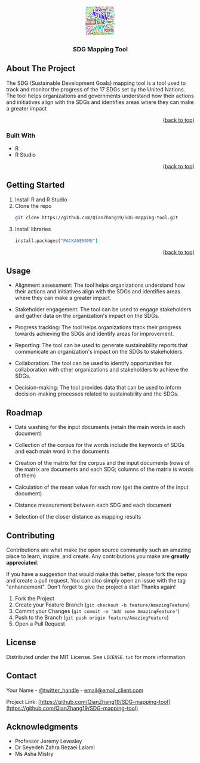 <!-- PROJECT LOGO -->
<br />
<div align="center">
  <a href="https://github.com/QianZhang19/SDG-mapping-tool">
    <img src="pics/cloudword.png" alt="Logo" width="80" height="80">
  </a>

<h3 align="center">SDG Mapping Tool</h3>
</div>

## About The Project

The SDG (Sustainable Development Goals) mapping tool is a tool used to track and monitor the progress of the 17 SDGs set by the United Nations. The tool helps organizations and governments understand how their actions and initiatives align with the SDGs and identifies areas where they can make a greater impact

<p align="right">(<a href="#readme-top">back to top</a>)</p>

### Built With

* R
* R Studio

<p align="right">(<a href="#readme-top">back to top</a>)</p>

## Getting Started

1. Install R and R Studio
2. Clone the repo
   ```sh
   git clone https://github.com/QianZhang19/SDG-mapping-tool.git
   ```
3. Install libraries
   ```sh
   install.packages("PACKAGENAME")
   ```
<p align="right">(<a href="#readme-top">back to top</a>)</p>

## Usage
* Alignment assessment: The tool helps organizations understand how their actions and initiatives align with the SDGs and identifies areas where they can make a greater impact.

* Stakeholder engagement: The tool can be used to engage stakeholders and gather data on the organization's impact on the SDGs.

* Progress tracking: The tool helps organizations track their progress towards achieving the SDGs and identify areas for improvement.

* Reporting: The tool can be used to generate sustainability reports that communicate an organization's impact on the SDGs to stakeholders.

* Collaboration: The tool can be used to identify opportunities for collaboration with other organizations and stakeholders to achieve the SDGs.

* Decision-making: The tool provides data that can be used to inform decision-making processes related to sustainability and the SDGs.

## Roadmap

- Data washing for the input documents (retain the main words in each document)
  
- Collection of the corpus for the words include the keywords of SDGs and each main word in the documents
  
- Creation of the matrix for the corpus and the input documents (rows of the matrix are documents and each SDG; columns of the matrix is words of them)
  
- Calculation of the mean value for each row (get the centre of the input document)
  
- Distance measurement between each SDG and each document
  
- Selection of the closer distance as mapping results

## Contributing

Contributions are what make the open source community such an amazing place to learn, inspire, and create. Any contributions you make are **greatly appreciated**.

If you have a suggestion that would make this better, please fork the repo and create a pull request. You can also simply open an issue with the tag "enhancement".
Don't forget to give the project a star! Thanks again!

1. Fork the Project
2. Create your Feature Branch (`git checkout -b feature/AmazingFeature`)
3. Commit your Changes (`git commit -m 'Add some AmazingFeature'`)
4. Push to the Branch (`git push origin feature/AmazingFeature`)
5. Open a Pull Request

## License

Distributed under the MIT License. See `LICENSE.txt` for more information.

## Contact

Your Name - [@twitter_handle](https://twitter.com/twitter_handle) - email@email_client.com

Project Link: [https://github.com/QianZhang19/SDG-mapping-tool](https://github.com/QianZhang19/SDG-mapping-tool)

## Acknowledgments

* Professor Jeremy Levesley
* Dr Seyedeh Zahra Rezaei Lalami	
* Ms Asha Mistry
